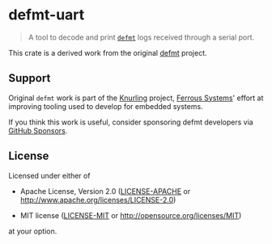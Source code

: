 # defmt-uart

> A tool to decode and print [`defmt`] logs received through a serial port.

This crate is a derived work from the original [defmt](https://github.com/knurling-rs/defmt) project.

[`defmt`]: https://crates.io/crates/defmt

## Support

Original `defmt` work is part of the [Knurling] project, [Ferrous Systems]' effort at
improving tooling used to develop for embedded systems.

If you think this work is useful, consider sponsoring defmt developers via [GitHub
Sponsors].


## License

Licensed under either of

- Apache License, Version 2.0 ([LICENSE-APACHE](LICENSE-APACHE) or
  http://www.apache.org/licenses/LICENSE-2.0)

- MIT license ([LICENSE-MIT](LICENSE-MIT) or http://opensource.org/licenses/MIT)

at your option.

[Knurling]: https://knurling.ferrous-systems.com/
[Ferrous Systems]: https://ferrous-systems.com/
[GitHub Sponsors]: https://github.com/sponsors/knurling-rs


